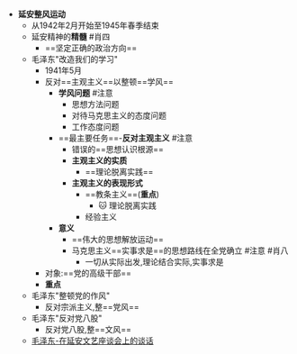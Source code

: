 - **延安整风运动**
	- 从1942年2月开始至1945年春季结束
	- 延安精神的**精髓** #肖四 
		- ==坚定正确的政治方向==
	- 毛泽东"改造我们的学习"
		- 1941年5月
		- 反对==主观主义==以整顿==学风==
			- **学风问题** #注意 
				- 思想方法问题
				- 对待马克思主义的态度问题
				- 工作态度问题
			- ==最主要任务==-**反对主观主义** #注意
				- 错误的==思想认识根源==
				- **主观主义的实质**
					- ==理论脱离实践==
				- **主观主义的表现形式**
					- ==教条主义==(**重点**)
						- 🐱 理论脱离实践
					- 经验主义
			- **意义**
				- ==伟大的思想解放运动==
				- 马克思主义==实事求是==的思想路线在全党确立 #注意 #肖八
					- 一切从实际出发,理论结合实际,实事求是
		- 对象:==党的高级干部==
		- **重点**
	- 毛泽东"整顿党的作风"
		- 反对宗派主义,整==党风==
	- 毛泽东"反对党八股"
		- 反对党八股,整==文风==
	- [毛泽东-在延安文艺座谈会上的谈话](毛泽东-在延安文艺座谈会上的谈话.md)